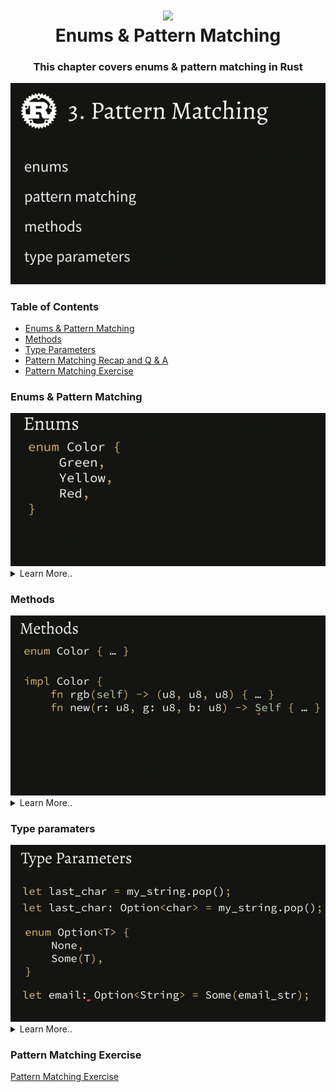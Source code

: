 <h1 align="center"><img style="width: 100px;" src="https://external-content.duckduckgo.com/iu/?u=https%3A%2F%2Fwww.freecodecamp.org%2Fnews%2Fcontent%2Fimages%2F2021%2F01%2Frust-mascot.png&f=1&nofb=1&ipt=49a62143c3bb2d19d7862d393b87d3523cc07ab93607ba75d762567ef73c7177" /> </br> Enums & Pattern Matching</h1>

<h3 align="center">This chapter covers enums & pattern matching in Rust</h3>

<img src="../assets/pattern-enum.png" />

###  Table of Contents
  - [Enums & Pattern Matching](#enums-pattern-matching)
  - [Methods](#methods)
  - [Type Parameters](#type-parameters)
  - [Pattern Matching Recap and Q & A](#pattern-matching-recap-q-a)
  - [Pattern Matching Exercise](#pattern-matching-exercise)


### Enums & Pattern Matching

<img src="../assets/enums.png" />

<details>
  <summary>Learn More..</summary>

  - *Enums*
    - In Rust enums are a way to set
      - To create an enum in Rust we use the `enum` keyword followed by type  of
        enum aka the name capitalized, then curly braces wrapping the enum variants aka values
        - to instantiate the enum on a var rust uses a double colo syntax `::` i.e `Color::Green` call the enum type and select the variant to instantiate with
      - Enum is short for enumaration
      - Enums in Rust work a bit different than enums in typescript or python
      - Enums can store custom variants that take data called a payload, using struct
        like syntax.. its essentially a struct stored in an enum
        - Enums can store custom variants as tuples instead of structs (unlike normal tuples, in enums tuples can have only one value)

  ```rs
    enum Color { // type is the name followed by enum
        Green, // each value in the enum is the variant of the type
        Yellow, // Yellow variant of type Color
        Red, // Red variant of type Color
        Custom { red: u8, green: u8, blue: u8 } // enums can store custom variants
        Custom(u8, u8, u8) // enums can store custom variants as tuples

    }

    // the type of each var is Color (the enum), it is inferred based on the value so no need to explicity add the type i.e `go:Color`
    let go = Color::Green;
    let stop = Color::Red;
    let slow_down = Color::Yellow;
    let purple: Color = Color::Custom {
        red: 100, green: 0, blue: 250
    }; // using struct version of custom variant
    let green: Color = Color::Custom(100, 0, 250) // using tuple version of custom variant
  ```

  - *Pattern Matching*
   - In Rust, to get values from enums pattern matching is used
     - what is pattern matching?
       - pattern matching in Rust is a way to conditionally run some set of logic based on a matched value.. works similarly to switch in js and other languages
       - to create a match Rust uses the `match` keyword, similar to creating a
         switch in js using the `switch` keyword
         - following the match keyword, we give the match a value to watch, in the
           below example the match watches the `current_color` var (similar to providing a (case) in js switch case statement)
       - then provide the patterns, a match similar to a switch case will look through all the cases/patterns until one that matches the var being watched is found then it will run the logic wrapped in that case/pattern
         - in the below example `current_color` is watched, the patterns are a couple of Color enums.. once the match hits yellow, since the var current_color is the Yellow enum it will print to the console
       - a match statement can be stored in a var as an expression
         - if setting the match statement to a var ALL possible values being watch must be included in the match or rust compiler will throw an error
  - *Switch vs Match*
    - Match does not use break statements, since there are on fall throughs
    - Match provides more utility then switch statements
      - in the last match in the below example the red, green, blue values from the Custom enum are pulled out using destructuring.. we can then use these values in the scope of the match (this also works with tuples)
    - Match in Rust allows you to add a "catch all" pattern using the `_`, this is like a default pattern.. if none of the patterns are matched this will always run
      - when using the catch all pattern there is a tradeoff.. the compiler will no longer mention NEW variants or items added to the enum that match enum type being used in the match

   ```rs
     let current_color = Color::Yellow;

     match current_color {
        Color::Green => {
            println!("It was green!")
        }
        Color::Yellow => {
            println!("It was Yellow!")
        }
        Color::Custom { red, green, blue } => {
            println!("{} {} {}", red, green, blue)
        }
        _ => {
            "It was something else!"
        }
     }
   ```

   - a match statement can be stored in a var as an expression
         - if setting the match statement to a var ALL possible values being watch must be included in the match or rust compiler will throw an error

  ```rs
    let current_color = Color::Yellow;

    let color_str = match current_color {
        Color::Green => {
            println!("It was green!")
        }
        Color::Yellow => {
            println!("It was Yellow!")
        }
        Color::Custom {red, green, blue } => {
            println!("{} {} {}", red, green, blue)
        }
    };
  ```

</details>


### Methods

<img src="../assets/methods.png" />


<details>
  <summary>Learn More..</summary>

  - *Methods*
    - Similar to class based methods in other languages a method in rust is anything that takes self as an arg and/or is implemented on a struct/type vs declared as a standalone function
      - Methods are a way to implement some logic on to some instance of data similar to the way methods in classes are called to implement some logic on the class instance in other languages i.e
      ```js
      class User {
        private db;

        function getUserById(this, id) {
            this.db.getById(id)
        }
      }
       // the method is called on User
       User.getUserById(id)
      ```
    - To define a method rust uses the `impl` keyword short for implementation followed by the Type the methods should be implemented on then in curly braces you define the actual methods i.e `fn method_name(self) -> returnType { logic }` OR `fn new(item: Type) -> Self { logic }`
      - self and Self are special keywords in Rust, when used (similar to self in other languages) rust knows this references the instance of the type the methods are implemented on
      - notice the `new` method, rust and other C like languages do not have a new keyword like higher level languages so this must be implemented manually to instantiate the type or struct
        - this is simlar to `const instance = new Class()`

     ```rs
        enum Color { } // item we will create methods for

        impl Color { // impl keyword followed by the item methods belong to
            fn rgb(self) -> (u8, u8, u8) {} // define a method named rgb
            fn new(f: u8, g: u8, b: u8) -> Self {} // define the new method to create instances of Color (notice color is the return type)
        }

        let red = Color::new(250, 0, 0); // call the new method on color using rusts namespace syntax `::` to create red instance of Color
        let purple = Color::new(100, 0, 250);
        // call method on the purple instance in 2 ways
        let (r, g, b) = Color::rgb(purple); // namespace syntax
        let (r, g, b) = purple.rgb() // dot notation
    ```

    - *Associated Functions*
      - Associated functions in rust are still defined in the `impl` block and called on a struct/type but do not use self as an arg
        - this means they are not called on the instance itself
        - Associated functions are often used for constructors or utility functions that are related to the type but do not require an instance of that type.
          - I dont see a usecase for this personally, seems like a weird detail

    ```rs
        enum Color { } // item we will create methods for

        impl Color { // impl keyword followed by the item methods belong to
            fn rgb(color: Color) -> (u8, u8, u8) {} // define a ass. func named rgb
            fn new(f: u8, g: u8, b: u8) -> Color {} // define the new ass. func to create instances of Color (notice color is the return type)
        }

        let red = Color::new(250, 0, 0); // call the new ass. func on color using rusts namespace syntax `::` to create red instance of Color
        let purple = Color::new(100, 0, 250);
        let (r, g, b) = Color::rgb(purple); // call rgb on Color using namespace syntax -> rgb returns a tuple so the var is a tuple
    ```

</details>

### Type paramaters

<img src="../assets/type-params.png" />

<details>
  <summary>Learn More..</summary>

  - *Type Parameters*
    - Type parameters in Rust are generics, just using a different word
    - Rust provides Types that use generics out of the box, when implementing code these Types can be called and accept type args according to the implementation
      - below are some examples
    - Rust allows for custom Generic type parameters ofcourse
      - the below shows an example of a type that exists in the rust std lib, but shows how a Generic type paramater can be created
      - The Type parameter can be set as any name not just <T>

    ```rs
     enum Result<O, E> {
        Ok(O),
        Err(E)
     }
    ```

  - Option (used if potentially returning none, since rust does not have a none type)
    - this is the same as saying return a char or None

  ```rs
   let last_char: Option<char> = my_string.pop();
  ```

  - Result (used if some http request is made, it can return ok or err)

  ```rs
   let success: Result<i64, String> = Ok(42);
   let failure: Result<i64, String> = Err(str);
  ```

  [Rust Generics Reference](https://doc.rust-lang.org/book/ch10-01-syntax.html)
  [Rust Generics By Example](https://doc.rust-lang.org/rust-by-example/generics.html)

</details>

### Pattern Matching Exercise
[Pattern Matching Exercise](../chapter-exercises/part3/)


